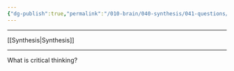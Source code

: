 ```yaml
---
{"dg-publish":true,"permalink":"/010-brain/040-synthesis/041-questions/how-do-we-think-critically/","created":"2022-03-18T22:25:52.000-04:00","updated":"2025-03-21T17:22:59.000-04:00"}
---
```


---

[[Synthesis\|Synthesis]]

---

What is critical thinking?